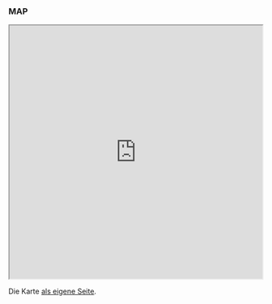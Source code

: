 
### MAP

<iframe src="https://github.com/xmilimilix/Pages/blob/fbf9b899d9221c094aa835609a801f8c0275b58a/Map.html" height="500" width="500"></iframe>

Die Karte [als eigene Seite](https://github.com/xmilimilix/Pages/blob/fbf9b899d9221c094aa835609a801f8c0275b58a/Map.html).
